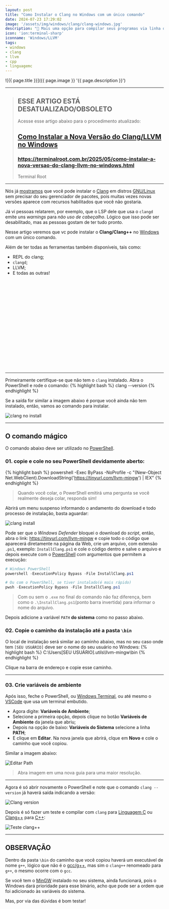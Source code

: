 ```yaml
---
layout: post
title: "Como Instalar o Clang no Windows com um único comando"
date: 2024-07-23 17:29:02
image: '/assets/img/windows/clang/clang-windows.jpg'
description: "🐉 Mais uma opção para compilar seus programas via linha de comando no Windows."
icon: 'ion:terminal-sharp'
iconname: 'Windows/LLVM'
tags:
- windows
- clang
- llvm
- cpp
- linguagemc
---
```


![{{ page.title }}]({{ page.image }} '{{ page.description }}')

---

<blockquote class="bg-danger text-white p-3 rounded">
  <h2>ESSE ARTIGO ESTÁ DESATUALIZADO/OBSOLETO</h2>
  <p>Acesse esse artigo abaixo para o procedimento atualizado:</p>
  <h2><a href="">Como Instalar a Nova Versão do Clang/LLVM no Windows</a></h2>
  <h3><a href="https://terminalroot.com.br/2025/05/como-instalar-a-nova-versao-do-clang-llvm-no-windows.html">https://terminalroot.com.br/2025/05/como-instalar-a-nova-versao-do-clang-llvm-no-windows.html</a></h3>
  <footer class="blockquote-footer text-white-50">Terminal Root</footer>
</blockquote>

---

Nós já [mostramos](https://terminalroot.com.br/2023/01/como-instalar-o-clang-binario-em-qualquer-distro-gnu-linux.html) que você pode instalar o [Clang](https://terminalroot.com.br/tags#clang) em distros [GNU/Linux](https://terminalroot.com.br/tags#gnulinux) sem precisar do seu gerenciador de pacotes, pois muitas vezes novas versões aparece com recursos habilitados que você não gostaria.

Já vi pessoas relatarem, por exemplo, que o LSP dele que usa o `clangd` emite uns *warnings* para *não uso de cabeçalho*. Lógico que isso pode ser desabilitado, mas as pessoas gostam de ter tudo pronto.

Nesse artigo veremos que vc pode instalar o **Clang/Clang++** no [Windows](https://terminalroot.com.br/tags#windows) com um único comando.

Além de ter todas as ferramentas também disponíveis, tais como:
+ REPL do clang;
+ `clangd`;
+ LLVM;
+ E todas as outras!


<!-- SQUARE - GAMES ROOT -->
<script async src="//pagead2.googlesyndication.com/pagead/js/adsbygoogle.js"></script>
<ins class="adsbygoogle"
style="display:inline-block;width:336px;height:280px"
data-ad-client="ca-pub-2838251107855362"
data-ad-slot="5351066970"></ins>
<script>
(adsbygoogle = window.adsbygoogle || []).push({});
</script>

---

Primeiramente certifique-se que não tem o `clang` instalado. Abra o PowerShell e rode o comando:
{% highlight bash %}
clang --version
{% endhighlight %}

Se a saída for similar a imagem abaixo é porque você ainda não tem instalado, então, vamos ao comando para instalar.

![clang no install](/assets/img/windows/clang/noclang.jpg) 

---

## O comando mágico
O comando abaixo deve ser utilizado no [PowerShell](https://terminalroot.com.br/tags#powershell). 

### 01. copie e cole no seu PowerShell devidamente aberto:

{% highlight bash %}
powershell -Exec ByPass -NoProfile -c "(New-Object Net.WebClient).DownloadString('https://tinyurl.com/llvm-mingw') | IEX"
{% endhighlight %}
> Quando você colar, o PowerShell emitirá uma pergunta se você realmente deseja colar, responda sim!

Abrirá um menu suspenso informando o andamento do download e todo processo de instalação, basta aguardar:

![clang install](/assets/img/windows/clang/clang-install.jpg) 

Pode ser que o *Windows Defender* bloquei o download do *script*, então, abra o link: <https://tinyurl.com/llvm-mingw> e copie todo o código que aparecerá diretamente na página da Web, crie um arquivo, com extensão `.ps1`, exemplo: `InstallClang.ps1` e cole o código dentro e salve o arquivo e depois execute com o [PowerShell](https://terminalroot.com.br/2025/05/personalize-seu-powershell-like-a-pro.html) com argumentos que permitem a execução:

```powershell
# Windows PowerShell
powershell -ExecutionPolicy Bypass -File InstallClang.ps1

# Ou com o PowerShell, se tiver instalado(é mais rápido)
pwsh -ExecutionPolicy Bypass -File InstallClang.ps1
```
> Com ou sem o `.exe` no final do comando não faz diferença, bem como o `.\InstallClang.ps1`(ponto barra invertida) para informar o nome do arquivo.

Depois adicione a variável `PATH` **do sistema** como no passo abaixo.


### 02. Copie o caminho da instalação até a pasta `\bin`
O local de instalação será similar ao caminho abaixo, mas no seu caso onde tem `[SEU USUÁRIO]` deve ser o nome do seu usuário no Windows:
{% highlight bash %}
C:\Users\[SEU USUÁRIO]\.utils\llvm-mingw\bin
{% endhighlight %}

Clique na barra de endereço e copie esse caminho.


<!-- RECTANGLE LARGE -->
<script async src="https://pagead2.googlesyndication.com/pagead/js/adsbygoogle.js"></script>
<!-- Informat -->
<ins class="adsbygoogle"
style="display:block"
data-ad-client="ca-pub-2838251107855362"
data-ad-slot="2327980059"
data-ad-format="auto"
data-full-width-responsive="true"></ins>
<script>
(adsbygoogle = window.adsbygoogle || []).push({});
</script>

---

### 03. Crie variáveis de ambiente
Após isso, feche o PowerShell, ou [Windows Terminal](https://terminalroot.com.br/2023/04/melhore-seu-desempenho-utilizando-o-windows-terminal.html), ou até mesmo o [VSCode](https://terminalroot.com.br/tags#vscode) que usa um terminal embutido.

+ Agora digite: **Variáveis de Ambiente**;
+ Selecione a primeira opção, depois clique no botão **Variáveis de Ambiente** da janela que abriu;
+ Depois na opção de baixo: **Variáveis do Sistema** selecione a linha **PATH**;
+ E clique em **Editar**. Na nova janela que abrirá, clque em **Novo** e cole o caminho que você copiou.

Similar a imagem abaixo:

![Editar Path](/assets/img/windows/clang/path-edit.jpg) 
> Abra imagem em uma nova guia para uma maior resolução.

---

Agora é só abrir novamente o PowerShell e note que o comando `clang --version` já haverá saída indicando a versão:

![Clang version](/assets/img/windows/clang/close-all.jpg) 

Depois é só fazer um teste e compilar com `clang` para [Linguagem C](https://terminalroot.com.br/c) ou [Clang++](https://terminalroot.com.br/cpp) para [C++](https://terminalroot.com.br/tags#cpp):

![Teste clang++](/assets/img/windows/clang/run-clang.jpg) 

---

## **OBSERVAÇÃO**
Dentro da pasta `\bin` do caminho que você copiou haverá um executável de nome `g++`, lógico que não é o [gcc/g++](https://terminalroot.com.br/tags#gcc), mas sim o `clang++` renomeado para `g++`, o mesmo ocorre com o `gcc`.

Se você tem o [MinGW](https://terminalroot.com.br/2022/12/como-instalar-gcc-gpp-mingw-no-windows.html) instalado no seu sistema, ainda funcionará, pois o Windows dará prioridade para esse binário, acho que pode ser a ordem que foi adicionado às variáveis do sistema.

Mas, por via das dúvidas é bom testar!


